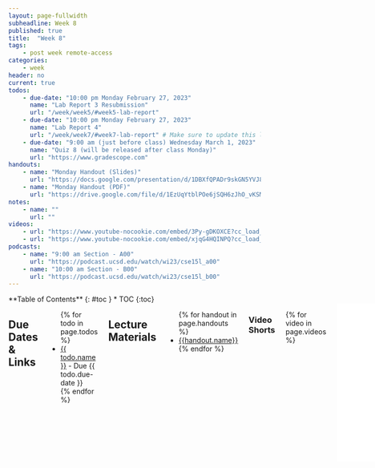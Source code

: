 ```yaml
---
layout: page-fullwidth
subheadline: Week 8
published: true
title:  "Week 8"
tags:
    - post week remote-access
categories:
    - week
header: no
current: true
todos:
    - due-date: "10:00 pm Monday February 27, 2023"
      name: "Lab Report 3 Resubmission"
      url: "/week/week5/#week5-lab-report"
    - due-date: "10:00 pm Monday February 27, 2023"
      name: "Lab Report 4"
      url: "/week/week7/#week7-lab-report" # Make sure to update this link regularly
    - due-date: "9:00 am (just before class) Wednesday March 1, 2023"
      name: "Quiz 8 (will be released after class Monday)"
      url: "https://www.gradescope.com"
handouts:
    - name: "Monday Handout (Slides)"
      url: "https://docs.google.com/presentation/d/1DBXfQPADr9skGN5YVJ8wIUaW5aMlhzKL73GYdHTH9hs/edit?usp=sharing"
    - name: "Monday Handout (PDF)"
      url: "https://drive.google.com/file/d/1EzUqYtblPOe6jSQH6zJhO_vKSMgRwjcE/view?usp=sharing"
notes:
    - name: ""
      url: ""
videos:
    - url: "https://www.youtube-nocookie.com/embed/3Py-gDKOXCE?cc_load_policy=1"
    - url: "https://www.youtube-nocookie.com/embed/xjqG4HQINPQ?cc_load_policy=1"
podcasts:
    - name: "9:00 am Section - A00"
      url: "https://podcast.ucsd.edu/watch/wi23/cse15l_a00"
    - name: "10:00 am Section - B00"
      url: "https://podcast.ucsd.edu/watch/wi23/cse15l_b00"
---
```


<div class="row">
<div class="medium-4 medium-push-8 columns" markdown="1">
<div class="panel radius fixed-toc"  data-options="sticky_on:large" markdown="1">
**Table of Contents**
{: #toc }
*  TOC
{:toc}
</div>
</div><!-- /.medium-4.columns -->

<div class="medium-8 medium-pull-4 columns" markdown="1">

## Due Dates & Links

<ul>
{% for todo in page.todos %}
<li><a href="{{ todo.url }}">{{ todo.name }}</a> - Due {{ todo.due-date }}</li>
{% endfor %}
</ul>

## Lecture Materials
<ul>
{% for handout in page.handouts %}
<li><a href="{{handout.url}}">{{handout.name}}</a></li>
{% endfor %}
</ul>

### Video Shorts

{% for video in page.videos %}
<iframe width="560" height="315" src="{{video.url}}" title="YouTube video player" frameborder="0" allow="accelerometer; autoplay; clipboard-write; encrypted-media; gyroscope; picture-in-picture; web-share" allowfullscreen></iframe> 
{% endfor %}

<!-- ### In-class notes
{% for note in page.notes %}
<a href="{{ note.url }}">{{ note.name }}</a>
<iframe src="{{ note.url }}/preview" width="640" height="480" allow="autoplay"></iframe>
{% endfor %} -->

### Links to Podcast
**Note:** Links will require you to log in as a UCSD student
<ul>
{% for link in page.podcasts %} 
<li><a href="{{link.url}}">{{link.name}}</a></li>
{% endfor %}
</ul>



## Lab Tasks

In this lab, you will review another group's code to give feedback, find new
bugs, and learn from each other.

The overall plan for lab is:

1. You'll have 30 minutes to work towards completion of your grading script from
week 6, preparing it to be shared with another pair of students.
3. You will get a link to a repository from another group, download and work on
the code for 30-40 minutes.
3. Your pair will meet with the pair whose code you reviewed/are reviewing, and
you'll share feedback.
4. The feedback will be summarized as a pull request to your repository.

### Part 1 – Implementation Polishing

Make as much progress as you can on your grading script from [Week 6](../week6/#grading-script). Ask your lab tutor if you need help getting it into a good state.

Don't worry about perfection; focus most on it being able to run and grade some
of the sample submissions.

When you're happy with it, have one partner make a **new** repository on Github
named `grader-review-<username>` where `<username>` is one of your usernames.
Then push the version you want reviewed to that new repository. (This step
makes it so pull requests and issues will work in the last step later).

Your lab tutor will manage assigning those submissions between groups for
review.

### Part 2 – Initial Review

Your lab tutor will provide you with a link to a repository for another group.

Clone it, and complete the following tasks. For each, document it in your notes
file:

- Run their grader on all of the sample student submissions from week 6. How does their
output differ from yours? Do you think it's correct?
- Try running their submission on any additional submissions you designed during
week 6. If you didn't do that during week 6, do it now – design a student
submission that you think will cause interesting behavior on the grader you're
reviewing.
- Read all the code in their submission. Note down:
  - Things you liked about the code
  - Any lines of code you don't fully understand
  - If there were problems running the sample student submissions on their
  grader, what a likely fix would be. Feel free to try making the fix yourself to
  see if it would work!
  - New things you **learned** from reading their code
  - Suggestions for improving the code that don't change it's overall behavior,
  just its style, readability, or performance

**Write down** all of this feedback in the notes file. You'll go over it with
the other group next. Think about how to give any feedback about issues politely
and professionally.

In all of this communication, remember to be polite, professional, and focus on
giving detail and clear writing. A huge part of the job of a working software
professional or researcher is _accurately communicating about code and system
behavior_, and doing so in a way that is about the system and not about any
specific person.

Some tricks for this: avoid statements that reference the _author_ of the code,
frame negative feedback as possible improvements or ways your expectations were
violated, and take responsibility as the reviewer for anything you don't
understand.

Examples:

- Don't say “You made a mistake here: ...” Instead say “On line 10 for this
sample student submission I expect the condition to be true but it's false
because XYZ.”
- Don't say things like “It seems like you were rushing to finish...”. Instead
say “the script looks like it might be imcomplete – it works how I'd expect up
to line 22 and then doens't have any code to present the error messages”.
- Don't say “It seems like you don't know about...”, instead say “On line 10-12,
these 3 lines could be shortened into one line using `grep -r` instead of `find`
followed by `grep`: ....”
- Don't say “This code is slow...” Instead say “This grader took 10 seconds to
run for one submission. We think this is because... and if we change... it goes
down to 2 seconds.” If you think it's slow but don't know why, take
responsibility as the reviewer: “This grading script took 10 seconds which I
think is a long time. I can't figure out why, though.”
- Don't say “This conditional is ugly:...” Instead say “I find it easier to read
these conditions when they are written as .... because ...” If you don't have a
good explanation to put after the “because”, how do you know it's a good
suggestion?
- Don't say “You wrote lines 20-24 very confusingly.” Instead say “We had a lot
of trouble understanding lines 20-24. It would help us to work through an
example of how that part is supposed to work”

### Part 3 – Discussion and Pull Request

After you write this down, the lab leaders will help reorganize your groups so
you're talking to the group you reviewed (and who reviewed your code).

Go through the feedback you wrote down in the last step, and take notes on
clarifications and answers to questions you had.

Then, as appropriate, you should make **issues** and **pull requests** to one
another's repositories summarizing the feedback. Create these pull requests and
issues *together* with the other group, this will help everyone understand
what's written down.

Make an **issue** if there's a problem or improvement to make that *you aren't
sure how to fix*. Make sure to include the failure-inducing input, context, and
symptoms! They'll come back to this in a future week and need all that detail to
help understand and fix it. The Github instructions for making an issue are here:

[Creating an Issue](https://docs.github.com/en/issues/tracking-your-work-with-issues/creating-an-issue)

Make a **pull request** if you have direct code update suggestions for the other
group. A pull request is a **Github** concept for sharing code edits with
others.  To make a **pull request**, first make a fork of the repository you
want to submit the pull request to. Then, make the edits and commits you want to
make, and push them to your fork. Then the Github instructions for creating the
pull request are here:

[Making a Pull Request](https://docs.github.com/en/pull-requests/collaborating-with-pull-requests/proposing-changes-to-your-work-with-pull-requests/creating-a-pull-request)

Having an issue or pull request filed for your project is not a bad thing! In
the good cases, it means someone else out there in the world (or in your
company/institution) read your code, wants to help, and has something
constructive to say about it. Of course, you have control over the code, too, so
you don't have to accept their feedback as they wrote it. You can take it as
advice, ignore it, adapt it, put it off until later, and so on. But remember
that issues and pull requests are largely positive things – they are a sign that
your project has people paying attention to it, and they are a normal and common
part of managing a software system.
